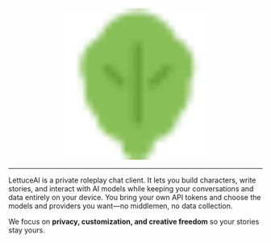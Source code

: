 <div align="center">
    <img src="./lettuce.svg" width="300" alt="lettuce ai" />
</div>

---

LettuceAI is a private roleplay chat client. It lets you build characters, write stories, and interact with AI models while keeping your conversations and data entirely on your device. You bring your own API tokens and choose the models and providers you want—no middlemen, no data collection.

We focus on **privacy, customization, and creative freedom** so your stories stay yours.
